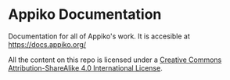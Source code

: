 # Appiko Documentation

Documentation for all of Appiko's work. It is accesible at https://docs.appiko.org/

All the content on this repo is licensed under a [Creative Commons Attribution-ShareAlike 4.0 International License](http://creativecommons.org/licenses/by-sa/4.0/).
